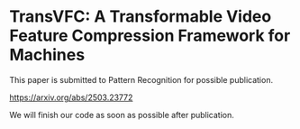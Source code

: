 # TransVFC: A Transformable Video Feature Compression Framework for Machines

This paper is submitted to Pattern Recognition for possible publication. 

https://arxiv.org/abs/2503.23772

We will finish our code as soon as possible after publication. 
